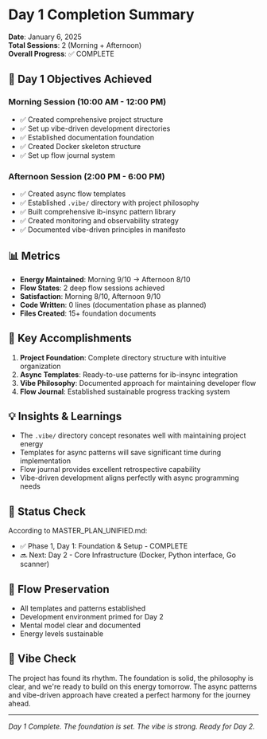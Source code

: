 # Day 1 Completion Summary

**Date**: January 6, 2025  
**Total Sessions**: 2 (Morning + Afternoon)  
**Overall Progress**: ✅ COMPLETE

## 🎯 Day 1 Objectives Achieved

### Morning Session (10:00 AM - 12:00 PM)
- ✅ Created comprehensive project structure
- ✅ Set up vibe-driven development directories
- ✅ Established documentation foundation
- ✅ Created Docker skeleton structure
- ✅ Set up flow journal system

### Afternoon Session (2:00 PM - 6:00 PM)  
- ✅ Created async flow templates
- ✅ Established `.vibe/` directory with project philosophy
- ✅ Built comprehensive ib-insync pattern library
- ✅ Created monitoring and observability strategy
- ✅ Documented vibe-driven principles in manifesto

## 📊 Metrics
- **Energy Maintained**: Morning 9/10 → Afternoon 8/10
- **Flow States**: 2 deep flow sessions achieved
- **Satisfaction**: Morning 8/10, Afternoon 9/10
- **Code Written**: 0 lines (documentation phase as planned)
- **Files Created**: 15+ foundation documents

## 🔑 Key Accomplishments
1. **Project Foundation**: Complete directory structure with intuitive organization
2. **Async Templates**: Ready-to-use patterns for ib-insync integration
3. **Vibe Philosophy**: Documented approach for maintaining developer flow
4. **Flow Journal**: Established sustainable progress tracking system

## 💡 Insights & Learnings
- The `.vibe/` directory concept resonates well with maintaining project energy
- Templates for async patterns will save significant time during implementation
- Flow journal provides excellent retrospective capability
- Vibe-driven development aligns perfectly with async programming needs

## 🚦 Status Check
According to MASTER_PLAN_UNIFIED.md:
- ✅ Phase 1, Day 1: Foundation & Setup - COMPLETE
- 🔜 Next: Day 2 - Core Infrastructure (Docker, Python interface, Go scanner)

## 🌊 Flow Preservation
- All templates and patterns established
- Development environment primed for Day 2
- Mental model clear and documented
- Energy levels sustainable

## 🎵 Vibe Check
The project has found its rhythm. The foundation is solid, the philosophy is clear, and we're ready to build on this energy tomorrow. The async patterns and vibe-driven approach have created a perfect harmony for the journey ahead.

---

*Day 1 Complete. The foundation is set. The vibe is strong. Ready for Day 2.*